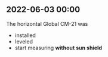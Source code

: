 
## 2022-06-03 00:00

[//]: # (Keywords: #cm21, #leveling)

The horizontal Global CM-21 was

- installed 
- leveled 
- start measuring **without sun shield**

